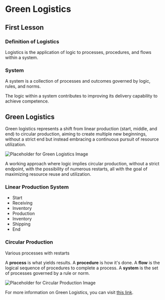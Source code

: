 # Green Logistics

## First Lesson

### Definition of Logistics
Logistics is the application of logic to processes, procedures, and flows within a system.

### System
A system is a collection of processes and outcomes governed by logic, rules, and norms.

The logic within a system contributes to improving its delivery capability to achieve competence.

## Green Logistics
Green logistics represents a shift from linear production (start, middle, and end) to circular production, aiming to create multiple new beginnings, without a strict end but instead embracing a continuous pursuit of resource utilization.

![Placeholder for Green Logistics Image](link_to_green_logistics_image.jpg)

A working approach where logic implies circular production, without a strict endpoint, with the possibility of numerous restarts, all with the goal of maximizing resource reuse and utilization.

### Linear Production System
- Start
- Receiving
- Inventory
- Production
- Inventory
- Shipping
- End

### Circular Production
Various processes with restarts

A **process** is what yields results. A **procedure** is how it's done. A **flow** is the logical sequence of procedures to complete a process. A **system** is the set of processes governed by a rule or norm.

![Placeholder for Circular Production Image](link_to_circular_production_image.jpg)

For more information on Green Logistics, you can visit [this link](link_to_green_logistics_website).
